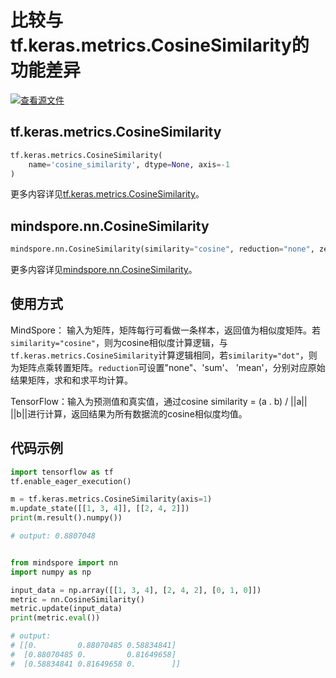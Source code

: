 # 比较与tf.keras.metrics.CosineSimilarity的功能差异

[![查看源文件](https://mindspore-website.obs.cn-north-4.myhuaweicloud.com/website-images/r1.7/resource/_static/logo_source.png)](https://gitee.com/mindspore/docs/blob/r1.7/docs/mindspore/source_zh_cn/note/api_mapping/tensorflow_diff/metricCosineSim.md)

## tf.keras.metrics.CosineSimilarity

```python
tf.keras.metrics.CosineSimilarity(
    name='cosine_similarity', dtype=None, axis=-1
)
```

更多内容详见[tf.keras.metrics.CosineSimilarity](https://www.tensorflow.org/versions/r1.15/api_docs/python/tf/keras/metrics/CosineSimilarity)。

## mindspore.nn.CosineSimilarity

```python
mindspore.nn.CosineSimilarity(similarity="cosine", reduction="none", zero_diagonal=True)
```

更多内容详见[mindspore.nn.CosineSimilarity](https://mindspore.cn/docs/zh-CN/r1.7/api_python/nn/mindspore.nn.CosineSimilarity.html#mindspore.nn.CosineSimilarity)。

## 使用方式

MindSpore： 输入为矩阵，矩阵每行可看做一条样本，返回值为相似度矩阵。若`similarity="cosine"`，则为cosine相似度计算逻辑，与`tf.keras.metrics.CosineSimilarity`计算逻辑相同，若`similarity="dot"`，则为矩阵点乘转置矩阵。`reduction`可设置"none"、'sum'、 'mean'，分别对应原始结果矩阵，求和和求平均计算。

TensorFlow：输入为预测值和真实值，通过cosine similarity = (a . b) / ||a|| ||b||进行计算，返回结果为所有数据流的cosine相似度均值。

## 代码示例

```python
import tensorflow as tf
tf.enable_eager_execution()

m = tf.keras.metrics.CosineSimilarity(axis=1)
m.update_state([[1, 3, 4]], [[2, 4, 2]])
print(m.result().numpy())

# output: 0.8807048


from mindspore import nn
import numpy as np

input_data = np.array([[1, 3, 4], [2, 4, 2], [0, 1, 0]])
metric = nn.CosineSimilarity()
metric.update(input_data)
print(metric.eval())

# output:
# [[0.         0.88070485 0.58834841]
#  [0.88070485 0.         0.81649658]
#  [0.58834841 0.81649658 0.        ]]
```
